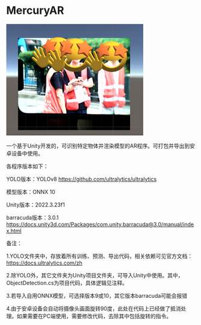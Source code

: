 # MercuryAR

![alt text](image.png)

一个基于Unity开发的，可识别特定物体并渲染模型的AR程序。可打包并导出到安卓设备中使用。


各程序版本如下：

YOLO版本：YOLOv8  https://github.com/ultralytics/ultralytics

模型版本：ONNX 10

Unity版本：2022.3.23f1

barracuda版本：3.0.1  https://docs.unity3d.com/Packages/com.unity.barracuda@3.0/manual/index.html


备注：

1.YOLO文件夹中，存放着所有训练、预测、导出代码，相关依赖可见官方文档：https://docs.ultralytics.com/zh

2.除YOLO外，其它文件夹为Unity项目文件夹，可导入Unity中使用。其中，ObjectDetection.cs为项目代码，具体逻辑见注释。

3.若导入自用ONNX模型，可选择版本9或10，其它版本barracuda可能会报错

4.由于安卓设备会自动将摄像头画面旋转90度，此处在代码上已经做了抵消处理。如果需要在PC端使用，需要修改代码，去除其中包括旋转的指令。
